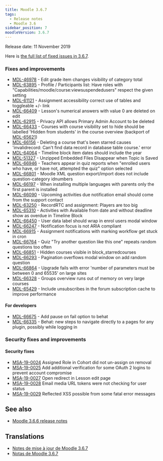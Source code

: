```yaml
---
title: Moodle 3.6.7
tags:
  - Release notes
  - Moodle 3.6
sidebar_position: 7
moodleVersion: 3.6.7
---
```

Release date: 11 November 2019

Here is [the full list of fixed issues in 3.6.7](https://tracker.moodle.org/secure/IssueNavigator!executeAdvanced.jspa?jqlQuery=project+%3D+mdl+AND+resolution+%3D+fixed+AND+fixVersion+in+%28%223.6.7%22%29+ORDER+BY+priority+DESC&runQuery=true&clear=true).

### Fixes and improvements

- [MDL-46978](https://tracker.moodle.org/browse/MDL-46978) - Edit grade item changes visibility of category total
- [MDL-63895](https://tracker.moodle.org/browse/MDL-63895) - Profile / Participants list: Have roles with "Capabilities/moodle/course:viewsuspendedusers" respect the given setting
- [MDL-61121](https://tracker.moodle.org/browse/MDL-61121) - Assignment accessibility correct use of tables and toggleable +/- link
- [MDL-66409](https://tracker.moodle.org/browse/MDL-66409) - Lesson's numerical answers with value 0 are deleted on edit
- [MDL-62915](https://tracker.moodle.org/browse/MDL-62915) - Privacy API allows Primary Admin Account to be deleted
- [MDL-66433](https://tracker.moodle.org/browse/MDL-66433) - Courses with course visibility set to hide should be labelled 'Hidden from students' in the course overview (backport of [MDL-65621](https://tracker.moodle.org/browse/MDL-65621))
- [MDL-66156](https://tracker.moodle.org/browse/MDL-66156) - Deleting a course that's been starred causes 'invalidrecord: Can't find data record in database table course.' error
- [MDL-64064](https://tracker.moodle.org/browse/MDL-64064) - Timeline block item dates should include the year
- [MDL-51327](https://tracker.moodle.org/browse/MDL-51327) - Unzipped Embedded Files Disappear when Topic is Saved
- [MDL-66946](https://tracker.moodle.org/browse/MDL-66946) - Teachers appear in quiz reports when "enrolled users who have, or have not, attempted the quiz" option selected
- [MDL-66801](https://tracker.moodle.org/browse/MDL-66801) - Moodle XML question export/import does not include question-category idnumbers
- [MDL-66197](https://tracker.moodle.org/browse/MDL-66197) - When installing multiple languages with parents only the first parent is installed
- [MDL-66090](https://tracker.moodle.org/browse/MDL-66090) - Upcoming activities due notification email should come from the support contact
- [MDL-63250](https://tracker.moodle.org/browse/MDL-63250) - RecordRTC and assignment: Players are too big
- [MDL-65310](https://tracker.moodle.org/browse/MDL-65310) - Activities with Available from date and without deadline show as overdue in Timeline Block
- [MDL-66450](https://tracker.moodle.org/browse/MDL-66450) - User data label should wrap in enrol users modal window
- [MDL-66247](https://tracker.moodle.org/browse/MDL-66247) - Notification focus is not ARIA compliant
- [MDL-66915](https://tracker.moodle.org/browse/MDL-66915) - Assignment notifications with marking workflow get stuck in cron
- [MDL-66764](https://tracker.moodle.org/browse/MDL-66764) - Quiz "Try another question like this one" repeats random questions too often
- [MDL-66851](https://tracker.moodle.org/browse/MDL-66851) - Hidden courses visible in block_starredcourses
- [MDL-66293](https://tracker.moodle.org/browse/MDL-66293) - Pagination overflows modal window on add random question  
- [MDL-66864](https://tracker.moodle.org/browse/MDL-66864) - Upgrade fails with error 'number of parameters must be between 0 and 65535' on large sites
- [MDL-66328](https://tracker.moodle.org/browse/MDL-66328) - Groups overview runs out of memory on very large courses
- [MDL-65429](https://tracker.moodle.org/browse/MDL-65429) - Include unsubscribes in the forum subscription cache to improve performance

#### For developers

- [MDL-66675](https://tracker.moodle.org/browse/MDL-66675) - Add pause on fail option to behat
- [MDL-66335](https://tracker.moodle.org/browse/MDL-66335) - Behat: new steps to navigate directly to a pages for any plugin, possibly while logging in

### Security  fixes and improvements

#### Security fixes

- [MSA-19-0024](https://moodle.org/mod/forum/discuss.php?d=393582) Assigned Role in Cohort did not un-assign on removal
- [MSA-19-0025](https://moodle.org/mod/forum/discuss.php?d=393583) Add additional verification for some OAuth 2 logins to prevent account compromise
- [MSA-19-0027](https://moodle.org/mod/forum/discuss.php?d=393585) Open redirect in Lesson edit page
- [MSA-19-0028](https://moodle.org/mod/forum/discuss.php?d=393586) Email media URL tokens were not checking for user status
- [MSA-19-0029](https://moodle.org/mod/forum/discuss.php?d=393587) Reflected XSS possible from some fatal error messages

## See also

- [Moodle 3.6.6 release notes](/general/releases/3.6/3.6.6)

## Translations

- [Notes de mise à jour de Moodle 3.6.7](https://docs.moodle.org/fr/Notes_de_mise_à_jour_de_Moodle_3.6.7)
- [Notas de Moodle 3.6.7](https://docs.moodle.org/es/Notas_de_Moodle_3.6.7)
